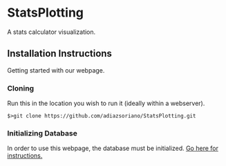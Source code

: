 # StatsPlotting
A stats calculator visualization.


## Installation Instructions
Getting started with our webpage.

### Cloning
Run this in the location you wish to run it (ideally within a webserver).
```Shell
$>git clone https://github.com/adiazsoriano/StatsPlotting.git
```

### Initializing Database
In order to use this webpage, the database must be initialized.
[Go here for instructions.](./sql/README.md)
